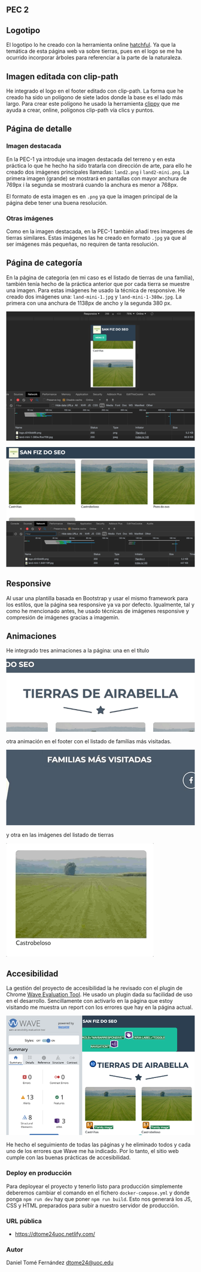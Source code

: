 ## PEC 2

## Logotipo

El logotipo lo he creado con la herramienta online [hatchful](https://hatchful.shopify.com/). Ya que la temática de esta página
web va sobre tierras, pues en el logo se me ha ocurrido incorporar árboles para referenciar a la parte de la naturaleza.

## Imagen editada con clip-path

He integrado el logo en el footer editado con clip-path. La forma que he creado ha sido un polígono de siete lados donde la base
es el lado más largo. Para crear este polígono he usado la herramienta [clippy](https://bennettfeely.com/clippy/) que me ayuda a 
crear, online, polígonos clip-path vía clics y puntos.

## Página de detalle

### Imagen destacada

En la PEC-1 ya introduje una imagen destacada del terreno y en esta práctica lo que he hecho ha sido tratarla con dirección de arte,
para ello he creado dos imágenes principales llamadas: `land2.png` i `land2-mini.png`. La primera imagen (grande) se mostrará en pantallas con 
mayor anchura de 769px i la segunda se mostrará cuando la anchura es menor a 768px.

El formato de esta imagen es en `.png` ya que la imagen principal de la página debe tener una buena resolución.

### Otras imágenes

Como en la imagen destacada, en la PEC-1 también añadí tres imagenes de tierras similares. Estas imágenes las he creado en formato 
`.jpg` ya que al ser imágenes más pequeñas, no requiren de tanta resolución.

## Página de categoría

En la página de categoría (en mi caso es el listado de tierras de una família), también tenía hecho de la práctica anterior que por cada tierra se
muestre una imagen. Para estas imágenes he usado la técnica de responsive. He creado dos imágenes una: `land-mini-1.jpg` y `land-mini-1-380w.jpg`.
La primera con una anchura de 1138px de ancho y la segunda 380 px.

![image responsive](../assets/docs/image-responsive-380w.png)

![image responsive](../assets/docs/image-responsive-full.png)

## Responsive

Al usar una plantilla basada en Bootstrap y usar el mismo framework para los estilos, que la página sea responsive ya va por defecto. 
Igualmente, tal y como he mencionado antes, he usado técnicas de imágenes responsive y compresión de imágenes gracias a imagemin.

## Animaciones

He integrado tres animaciones a la página: una en el título 

![title animation](../assets/docs/animation1.gif)

 otra animación en el footer con el listado de famílias más visitadas.

![footer animation](../assets/docs/animation-footer.gif)

y otra en las imágenes del listado de tierras

![land name animation](../assets/docs/animation-3.gif) 

## Accesibilidad

La gestión del proyecto de accesibilidad la he revisado con el plugin de Chrome [Wave Evaluation Tool](http://wave.webaim.org/). He usado un plugin
dada su facilidad de uso en el desarrollo. Sencillamente con activarlo en la página que estoy visitando me muestra un report
con los errores que hay en la página actual. 

![ejemplo del uso de Wave](../assets/docs/waveaccessibility.png)

He hecho el seguimiento de todas las páginas y he eliminado todos y cada uno de los errores que Wave me ha indicado. Por lo tanto,
el sitio web cumple con las buenas prácticas de accesibilidad.

### Deploy en producción

Para deployear el proyecto y tenerlo listo para producción simplemente deberemos cambiar el comando en el fichero `docker-compose.yml`
y donde ponga `npm run dev` hay que poner `npm run build`. Esto nos generará los JS, CSS y HTML preparados para subir a nuestro servidor de producción.

### URL pública

* https://dtome24uoc.netlify.com/

### Autor

Daniel Tomé Fernández <dtome24@uoc.edu>
